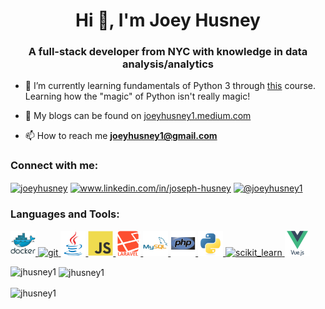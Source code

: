 <h1 align="center">Hi 👋, I'm Joey Husney</h1>
<h3 align="center">A full-stack developer from NYC with knowledge in data analysis/analytics</h3>


- 🌱 I’m currently learning fundamentals of Python 3 through [this](https://www.udemy.com/course/python-3-deep-dive-part-4) course. Learning how the "magic" of Python isn't really magic!

- 📝 My blogs can be found on [joeyhusney1.medium.com](joeyhusney1.medium.com)

- 📫 How to reach me **joeyhusney1@gmail.com**

<h3 align="left">Connect with me:</h3>
<p align="left">
<a href="https://twitter.com/joeyhusney" target="blank"><img align="center" src="https://raw.githubusercontent.com/rahuldkjain/github-profile-readme-generator/master/src/images/icons/Social/twitter.svg" alt="joeyhusney" height="30" width="40" /></a>
<a href="https://linkedin.com/in/www.linkedin.com/in/joseph-husney" target="blank"><img align="center" src="https://raw.githubusercontent.com/rahuldkjain/github-profile-readme-generator/master/src/images/icons/Social/linked-in-alt.svg" alt="www.linkedin.com/in/joseph-husney" height="30" width="40" /></a>
<a href="https://medium.com/@joeyhusney1" target="blank"><img align="center" src="https://raw.githubusercontent.com/rahuldkjain/github-profile-readme-generator/master/src/images/icons/Social/medium.svg" alt="@joeyhusney1" height="30" width="40" /></a>
</p>

<h3 align="left">Languages and Tools:</h3>
<p align="left"> <a href="https://www.docker.com/" target="_blank"> <img src="https://raw.githubusercontent.com/devicons/devicon/master/icons/docker/docker-original-wordmark.svg" alt="docker" width="40" height="40"/> </a> <a href="https://git-scm.com/" target="_blank"> <img src="https://www.vectorlogo.zone/logos/git-scm/git-scm-icon.svg" alt="git" width="40" height="40"/> </a> <a href="https://www.java.com" target="_blank"> <img src="https://raw.githubusercontent.com/devicons/devicon/master/icons/java/java-original.svg" alt="java" width="40" height="40"/> </a> <a href="https://developer.mozilla.org/en-US/docs/Web/JavaScript" target="_blank"> <img src="https://raw.githubusercontent.com/devicons/devicon/master/icons/javascript/javascript-original.svg" alt="javascript" width="40" height="40"/> </a> <a href="https://laravel.com/" target="_blank"> <img src="https://raw.githubusercontent.com/devicons/devicon/master/icons/laravel/laravel-plain-wordmark.svg" alt="laravel" width="40" height="40"/> </a> <a href="https://www.mysql.com/" target="_blank"> <img src="https://raw.githubusercontent.com/devicons/devicon/master/icons/mysql/mysql-original-wordmark.svg" alt="mysql" width="40" height="40"/> </a> <a href="https://www.php.net" target="_blank"> <img src="https://raw.githubusercontent.com/devicons/devicon/master/icons/php/php-original.svg" alt="php" width="40" height="40"/> </a> <a href="https://www.python.org" target="_blank"> <img src="https://raw.githubusercontent.com/devicons/devicon/master/icons/python/python-original.svg" alt="python" width="40" height="40"/> </a> <a href="https://scikit-learn.org/" target="_blank"> <img src="https://upload.wikimedia.org/wikipedia/commons/0/05/Scikit_learn_logo_small.svg" alt="scikit_learn" width="40" height="40"/> </a> <a href="https://vuejs.org/" target="_blank"> <img src="https://raw.githubusercontent.com/devicons/devicon/master/icons/vuejs/vuejs-original-wordmark.svg" alt="vuejs" width="40" height="40"/> </a> </p>

<p><img align="left" src="https://github-readme-stats.vercel.app/api/top-langs?username=jhusney1&show_icons=true&locale=en&layout=compact" alt="jhusney1" /></p>

<p>&nbsp;<img align="center" src="https://github-readme-stats.vercel.app/api?username=jhusney1&show_icons=true&locale=en" alt="jhusney1" /></p>

<p><img align="center" src="https://github-readme-streak-stats.herokuapp.com/?user=jhusney1&" alt="jhusney1" /></p>
